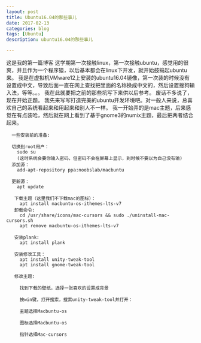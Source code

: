 ```yaml
---
layout: post
title: Ubuntu16.04的那些事儿
date: 2017-02-13
categories: blog
tags: [Ubuntu]
description: ubuntu16.04的那些事儿

---
```


  这是我的第一篇博客
  这学期第一次接触linux，第一次接触ubuntu，感觉用的很爽，并且作为一个程序猿，以后基本都会在linux下开发，就开始鼓捣起ubuntu来。
  我是在虚拟机VMware12上安装的ubuntu16.04镜像，第一次装的时候没有设置成中文，导致后面一直在网上查找把里面的名称换成中文的，然后设置搜狗输入法，等等。。。
  我在此就要把之前的那些坑写下来供以后参考。
  废话不多说了，现在开始正题。
  我先来写写打造完美的ubuntu开发环境吧。对一般人来说，总喜欢自己的系统看起来和用起来和别人不一样。
  我一开始弄的是mac主题，后来感觉在有点装哈，然后就在网上看到了基于gnome3的numix主题，最后把两者结合起来。
 
      一些安装前的准备:

      切换到root用户：
        sudo su
        (这时系统会要你输入密码，但密码不会在屏幕上显示，到时候不要以为自己没有输)
      添加源：
        add-apt-repository ppa:noobslab/macbuntu

      更新源：
        apt update

       下载主题（这里我们不下载mac的图标）：
         apt install macbuntu-os-ithemes-lts-v7
       卸载命令:
         cd /usr/share/icons/mac-cursors && sudo ./uninstall-mac-cursors.sh
         apt remove macbuntu-os-ithemes-lts-v7

       安装plank:
         apt install plank

       安装修改工具：
         apt install unity-tweak-tool
         apt install gnome-tweak-tool

       修改主题:

         找到下载的壁纸，选择一张喜欢的设置成背景

         按win键，打开搜索，搜索unity-tweak-tool并打开：

         主题选择Macbuntu-os

         图标选择Macbuntu-os

         指针选择Mac-cursors
